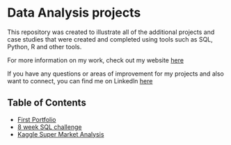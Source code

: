 # Data Analysis projects

This repository was created to illustrate all of the additional projects and case studies that were created and completed using tools such as SQL, Python, R and other tools.

For more information on my work, check out my website [here](https://kennykaijage.com/)

If you have any questions or areas of improvement for my projects and also want to connect, you can find me on Linkedln [here](https://www.linkedin.com/in/kenneth-kaijage-951a02141/)



## Table of Contents
- [First Portfolio](https://github.com/KennethManzi1/Portfolio)
- [8 week SQL challenge](https://github.com/KennethManzi1/8-week-SQL-Challenge)
- [Kaggle Super Market Analysis](https://github.com/KennethManzi1/Data-Analysis-projects/tree/main/Supermarket_data%20Analysis)

